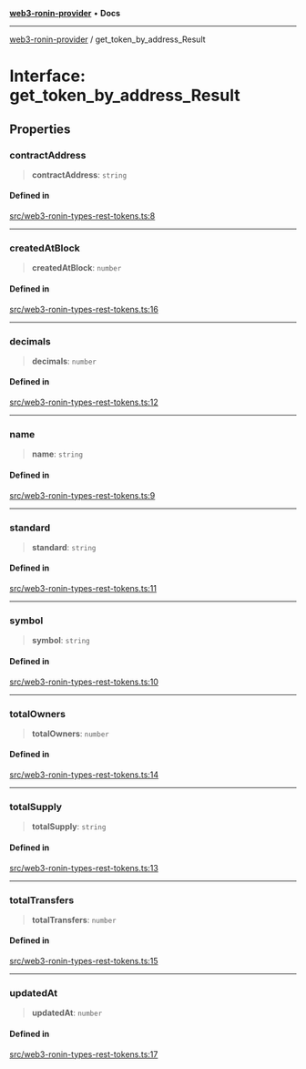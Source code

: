 [**web3-ronin-provider**](../README.md) • **Docs**

***

[web3-ronin-provider](../globals.md) / get\_token\_by\_address\_Result

# Interface: get\_token\_by\_address\_Result

## Properties

### contractAddress

> **contractAddress**: `string`

#### Defined in

[src/web3-ronin-types-rest-tokens.ts:8](https://github.com/chuacw/web3-ronin-provider/blob/7646ce38176c1dab59363eef0869f2efa34d498b/src/web3-ronin-types-rest-tokens.ts#L8)

***

### createdAtBlock

> **createdAtBlock**: `number`

#### Defined in

[src/web3-ronin-types-rest-tokens.ts:16](https://github.com/chuacw/web3-ronin-provider/blob/7646ce38176c1dab59363eef0869f2efa34d498b/src/web3-ronin-types-rest-tokens.ts#L16)

***

### decimals

> **decimals**: `number`

#### Defined in

[src/web3-ronin-types-rest-tokens.ts:12](https://github.com/chuacw/web3-ronin-provider/blob/7646ce38176c1dab59363eef0869f2efa34d498b/src/web3-ronin-types-rest-tokens.ts#L12)

***

### name

> **name**: `string`

#### Defined in

[src/web3-ronin-types-rest-tokens.ts:9](https://github.com/chuacw/web3-ronin-provider/blob/7646ce38176c1dab59363eef0869f2efa34d498b/src/web3-ronin-types-rest-tokens.ts#L9)

***

### standard

> **standard**: `string`

#### Defined in

[src/web3-ronin-types-rest-tokens.ts:11](https://github.com/chuacw/web3-ronin-provider/blob/7646ce38176c1dab59363eef0869f2efa34d498b/src/web3-ronin-types-rest-tokens.ts#L11)

***

### symbol

> **symbol**: `string`

#### Defined in

[src/web3-ronin-types-rest-tokens.ts:10](https://github.com/chuacw/web3-ronin-provider/blob/7646ce38176c1dab59363eef0869f2efa34d498b/src/web3-ronin-types-rest-tokens.ts#L10)

***

### totalOwners

> **totalOwners**: `number`

#### Defined in

[src/web3-ronin-types-rest-tokens.ts:14](https://github.com/chuacw/web3-ronin-provider/blob/7646ce38176c1dab59363eef0869f2efa34d498b/src/web3-ronin-types-rest-tokens.ts#L14)

***

### totalSupply

> **totalSupply**: `string`

#### Defined in

[src/web3-ronin-types-rest-tokens.ts:13](https://github.com/chuacw/web3-ronin-provider/blob/7646ce38176c1dab59363eef0869f2efa34d498b/src/web3-ronin-types-rest-tokens.ts#L13)

***

### totalTransfers

> **totalTransfers**: `number`

#### Defined in

[src/web3-ronin-types-rest-tokens.ts:15](https://github.com/chuacw/web3-ronin-provider/blob/7646ce38176c1dab59363eef0869f2efa34d498b/src/web3-ronin-types-rest-tokens.ts#L15)

***

### updatedAt

> **updatedAt**: `number`

#### Defined in

[src/web3-ronin-types-rest-tokens.ts:17](https://github.com/chuacw/web3-ronin-provider/blob/7646ce38176c1dab59363eef0869f2efa34d498b/src/web3-ronin-types-rest-tokens.ts#L17)
